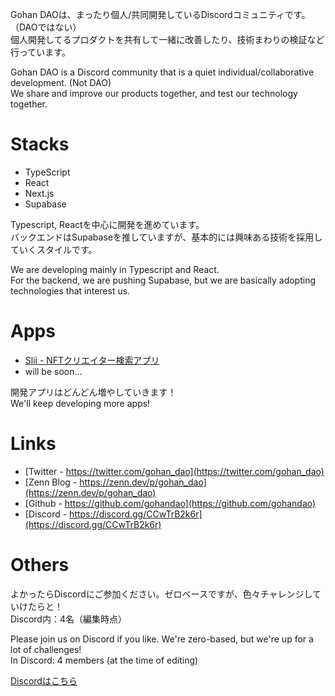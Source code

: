 Gohan DAOは、まったり個人/共同開発しているDiscordコミュニティです。（DAOではない）<br>
個人開発してるプロダクトを共有して一緒に改善したり、技術まわりの検証など行っています。

Gohan DAO is a Discord community that is a quiet individual/collaborative development. (Not DAO) <br>
We share and improve our products together, and test our technology together.

# Stacks
- TypeScript
- React
- Next.js
- Supabase

Typescript, Reactを中心に開発を進めています。<br>
バックエンドはSupabaseを推していますが、基本的には興味ある技術を採用していくスタイルです。

We are developing mainly in Typescript and React.<br>
For the backend, we are pushing Supabase, but we are basically adopting technologies that interest us.

# Apps
- [Slii - NFTクリエイター検索アプリ](https://slii.xyz)
- will be soon...

開発アプリはどんどん増やしていきます！<br>
We'll keep developing more apps!

# Links
- [Twitter - https://twitter.com/gohan_dao](https://twitter.com/gohan_dao)
- [Zenn Blog - https://zenn.dev/p/gohan_dao](https://zenn.dev/p/gohan_dao)
- [Github - https://github.com/gohandao](https://github.com/gohandao)
- [Discord - https://discord.gg/CCwTrB2k6r](https://discord.gg/CCwTrB2k6r)

# Others
よかったらDiscordにご参加ください。ゼロベースですが、色々チャレンジしていけたらと！<br>
Discord内：4名（編集時点）

Please join us on Discord if you like. We're zero-based, but we're up for a lot of challenges!<br>
In Discord: 4 members (at the time of editing)

[Discordはこちら](https://discord.gg/CCwTrB2k6r)
